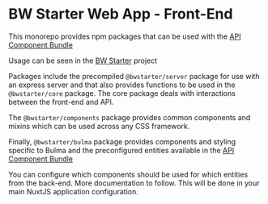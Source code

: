# BW Starter Web App - Front-End
This monorepo provides npm packages that can be used with the [API Component Bundle](https://github.com/silverbackis/ApiComponentBundle)

Usage can be seen in the [BW Starter](https://github.com/silverbackis/BwStarterWebsite) project

Packages include the precompiled `@bwstarter/server` package for use with an express server and that also provides functions to be used in the `@bwstarter/core` package. The core package deals with interactions between the front-end and API.

The `@bwstarter/components` package provides common components and mixins which can be used across any CSS framework.

Finally, `@bwstarter/bulma` package provides components and styling specific to Bulma and the preconfigured entities available in the [API Component Bundle](https://github.com/silverbackis/ApiComponentBundle)

You can configure which components should be used for which entities from the back-end. More documentation to follow. This will be done in your main NuxtJS application configuration.
